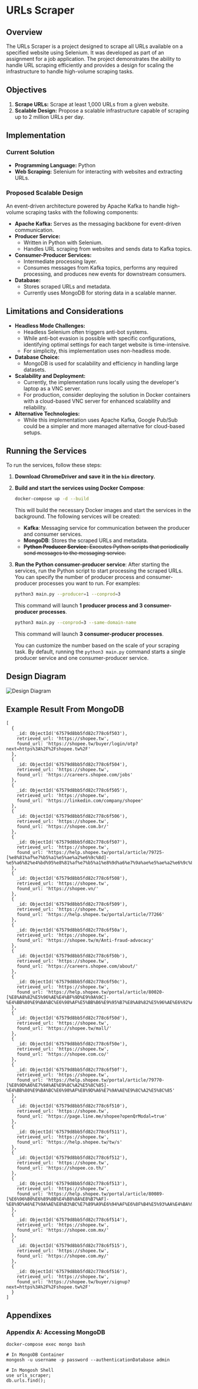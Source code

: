 # URLs Scraper

## Overview

The URLs Scraper is a project designed to scrape all URLs available on a specified website using Selenium. It was developed as part of an assignment for a job application. The project demonstrates the ability to handle URL scraping efficiently and provides a design for scaling the infrastructure to handle high-volume scraping tasks.

## Objectives

1. **Scrape URLs:** Scrape at least 1,000 URLs from a given website.
2. **Scalable Design:** Propose a scalable infrastructure capable of scraping up to 2 million URLs per day.

## Implementation

### Current Solution

* **Programming Language:** Python
* **Web Scraping:** Selenium for interacting with websites and extracting URLs.

### Proposed Scalable Design

An event-driven architecture powered by Apache Kafka to handle high-volume scraping tasks with the following components:

* **Apache Kafka:** Serves as the messaging backbone for event-driven communication.
* **Producer Service:**
  * Written in Python with Selenium.
  * Handles URL scraping from websites and sends data to Kafka topics.
* **Consumer-Producer Services:**
  * Intermediate processing layer.
  * Consumes messages from Kafka topics, performs any required processing, and produces new events for downstream consumers.
* **Database:**
  * Stores scraped URLs and metadata.
  * Currently uses MongoDB for storing data in a scalable manner.

## Limitations and Considerations

* **Headless Mode Challenges:**
  * Headless Selenium often triggers anti-bot systems.
  * While anti-bot evasion is possible with specific configurations, identifying optimal settings for each target website is time-intensive.
  * For simplicity, this implementation uses non-headless mode.
* **Database Choice:**
  * MongoDB is used for scalability and efficiency in handling large datasets.
* **Scalability and Deployment:**
  * Currently, the implementation runs locally using the developer's laptop as a VNC server.
  * For production, consider deploying the solution in Docker containers with a cloud-based VNC server for enhanced scalability and reliability.
* **Alternative Technologies:**
  * While this implementation uses Apache Kafka, Google Pub/Sub could be a simpler and more managed alternative for cloud-based setups.

## Running the Services

To run the services, follow these steps:

1. **Download ChromeDriver and save it in the `bin` directory.**
2. **Build and start the services using Docker Compose**:
    ```bash
    docker-compose up -d --build
    ```

    This will build the necessary Docker images and start the services in the background. The following services will be created:
    - **Kafka**: Messaging service for communication between the producer and consumer services.
    - **MongoDB**: Stores the scraped URLs and metadata.
    - ~~**Python Producer Service**: Executes Python scripts that periodically send messages to the messaging service.~~

3. **Run the Python consumer-producer service**:
    After starting the services, run the Python script to start processing the scraped URLs. You can specify the number of producer process and consumer-producer processes you want to run. For examples:

    ```bash
    python3 main.py --producer=1 --conprod=3
    ```

    This command will launch **1 producer process and 3 consumer-producer processes**.

    ```bash
    python3 main.py --conprod=3 --same-domain-name
    ```

    This command will launch **3 consumer-producer processes**.

    You can customize the number based on the scale of your scraping task. By default, running the `python3 main.py` command starts a single producer service and one consumer-producer service.

## Design Diagram

![Design Diagram](http://www.plantuml.com/plantuml/proxy?src=https://raw.githubusercontent.com/notalentgeek/links_scraper/refs/heads/master/umls/design_diagram.uml)

## Example Result From MongoDB

```text
[
  {
    _id: ObjectId('67579d8bb5fd82c778c6f503'),
    retrieved_url: 'https://shopee.tw',
    found_url: 'https://shopee.tw/buyer/login/otp?next=https%3A%2F%2Fshopee.tw%2F'
  },
  {
    _id: ObjectId('67579d8bb5fd82c778c6f504'),
    retrieved_url: 'https://shopee.tw',
    found_url: 'https://careers.shopee.com/jobs'
  },
  {
    _id: ObjectId('67579d8bb5fd82c778c6f505'),
    retrieved_url: 'https://shopee.tw',
    found_url: 'https://linkedin.com/company/shopee'
  },
  {
    _id: ObjectId('67579d8bb5fd82c778c6f506'),
    retrieved_url: 'https://shopee.tw',
    found_url: 'https://shopee.com.br/'
  },
  {
    _id: ObjectId('67579d8bb5fd82c778c6f507'),
    retrieved_url: 'https://shopee.tw',
    found_url: 'https://help.shopee.tw/portal/article/79725-[%e8%81%af%e7%b5%a1%e5%ae%a2%e6%9c%8d]-%e5%a6%82%e4%bd%95%e8%81%af%e7%b5%a1%e8%9d%a6%e7%9a%ae%e5%ae%a2%e6%9c%8d%3F'
  },
  {
    _id: ObjectId('67579d8bb5fd82c778c6f508'),
    retrieved_url: 'https://shopee.tw',
    found_url: 'https://shopee.vn/'
  },
  {
    _id: ObjectId('67579d8bb5fd82c778c6f509'),
    retrieved_url: 'https://shopee.tw',
    found_url: 'https://help.shopee.tw/portal/article/77266'
  },
  {
    _id: ObjectId('67579d8bb5fd82c778c6f50a'),
    retrieved_url: 'https://shopee.tw',
    found_url: 'https://shopee.tw/m/Anti-fraud-advocacy'
  },
  {
    _id: ObjectId('67579d8bb5fd82c778c6f50b'),
    retrieved_url: 'https://shopee.tw',
    found_url: 'https://careers.shopee.com/about/'
  },
  {
    _id: ObjectId('67579d8bb5fd82c778c6f50c'),
    retrieved_url: 'https://shopee.tw',
    found_url: 'https://help.shopee.tw/portal/article/80020-[%E8%A8%82%E5%96%AE%E4%BF%9D%E9%9A%9C]-%E4%BB%80%E9%BA%BC%E6%98%AF%E5%BB%B6%E9%95%B7%E8%A8%82%E5%96%AE%E6%92%A5%E6%AC%BE'
  },
  {
    _id: ObjectId('67579d8bb5fd82c778c6f50d'),
    retrieved_url: 'https://shopee.tw',
    found_url: 'https://shopee.tw/mall/'
  },
  {
    _id: ObjectId('67579d8bb5fd82c778c6f50e'),
    retrieved_url: 'https://shopee.tw',
    found_url: 'https://shopee.com.co/'
  },
  {
    _id: ObjectId('67579d8bb5fd82c778c6f50f'),
    retrieved_url: 'https://shopee.tw',
    found_url: 'https://help.shopee.tw/portal/article/79770-[%E8%9D%A6%E7%9A%AE%E9%8C%A2%E5%8C%85]-%E4%BB%80%E9%BA%BC%E6%98%AF%E8%9D%A6%E7%9A%AE%E9%8C%A2%E5%8C%85'
  },
  {
    _id: ObjectId('67579d8bb5fd82c778c6f510'),
    retrieved_url: 'https://shopee.tw',
    found_url: 'https://page.line.me/shopee?openQrModal=true'
  },
  {
    _id: ObjectId('67579d8bb5fd82c778c6f511'),
    retrieved_url: 'https://shopee.tw',
    found_url: 'https://help.shopee.tw/tw/s'
  },
  {
    _id: ObjectId('67579d8bb5fd82c778c6f512'),
    retrieved_url: 'https://shopee.tw',
    found_url: 'https://shopee.co.th/'
  },
  {
    _id: ObjectId('67579d8bb5fd82c778c6f513'),
    retrieved_url: 'https://shopee.tw',
    found_url: 'https://help.shopee.tw/portal/article/80089-[%E6%96%B0%E6%89%8B%E4%B8%8A%E8%B7%AF]-%E8%9D%A6%E7%9A%AE%E8%B3%BC%E7%89%A9%E6%94%AF%E6%8F%B4%E5%93%AA%E4%BA%9B%E4%BB%98%E6%AC%BE%E6%96%B9%E5%BC%8F%E8%88%87%E4%BB%98%E6%AC%BE%E9%87%91%E9%A1%8D%E4%B8%8A%E9%99%90?'
  },
  {
    _id: ObjectId('67579d8bb5fd82c778c6f514'),
    retrieved_url: 'https://shopee.tw',
    found_url: 'https://shopee.com.mx/'
  },
  {
    _id: ObjectId('67579d8bb5fd82c778c6f515'),
    retrieved_url: 'https://shopee.tw',
    found_url: 'https://shopee.com.my/'
  },
  {
    _id: ObjectId('67579d8bb5fd82c778c6f516'),
    retrieved_url: 'https://shopee.tw',
    found_url: 'https://shopee.tw/buyer/signup?next=https%3A%2F%2Fshopee.tw%2F'
  }
]
```

## Appendixes

### Appendix A: Accessing MongoDB

```console
docker-compose exec mongo bash

# In MongoDB Container
mongosh -u username -p password --authenticationDatabase admin

# In Mongosh Shell
use urls_scraper;
db.urls.find();
```
